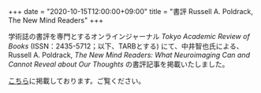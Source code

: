 +++
date = "2020-10-15T12:00:00+09:00"
title = "書評 Russell A. Poldrack, The New Mind Readers"
+++

学術誌の書評を専門とするオンラインジャーナル *Tokyo Academic Review of Books* (ISSN：2435-5712；以下、TARBとする) にて、中井智也氏による、 Russell A. Poldrack, *The New Mind Readers: What Neuroimaging Can and Cannot Reveal about Our Thoughts* の書評記事を掲載いたしました。

[こちら](https://tarb.yamanami.tokyo/2020/10/0005-russell-poldrack-new-mind-readers.html)に掲載しております。ご覧ください。
